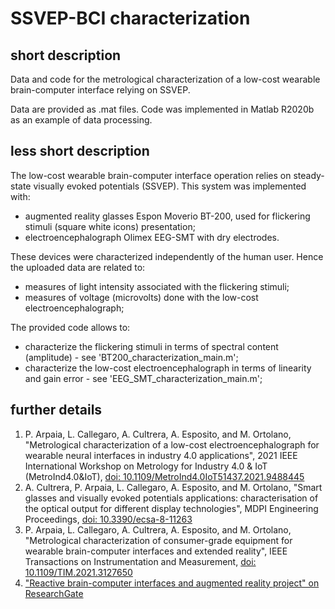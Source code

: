 # SSVEP-BCI characterization

## short description
Data and code for the metrological characterization of a low-cost wearable brain-computer interface relying on SSVEP.

Data are provided as .mat files.
Code was implemented in Matlab R2020b as an example of data processing.

## less short description
The low-cost wearable brain-computer interface operation relies on steady-state visually evoked potentials (SSVEP).
This system was implemented with:
- augmented reality glasses Espon Moverio BT-200, used for flickering stimuli (square white icons) presentation;
- electroencephalograph Olimex EEG-SMT with dry electrodes.


These devices were characterized independently of the human user.
Hence the uploaded data are related to:
- measures of light intensity associated with the flickering stimuli;
- measures of voltage (microvolts) done with the low-cost electroencephalograph;


The provided code allows to:
- characterize the flickering stimuli in terms of spectral content (amplitude) - see 'BT200_characterization_main.m';
- characterize the low-cost electroencephalograph in terms of linearity and gain error - see 'EEG_SMT_characterization_main.m';


## further details

1. P. Arpaia, L. Callegaro, A. Cultrera, A. Esposito, and M. Ortolano, "Metrological characterization of a low-cost electroencephalograph for wearable neural interfaces in industry 4.0 applications", 2021 IEEE International Workshop on Metrology for Industry 4.0 & IoT (MetroInd4.0&IoT), [doi: 10.1109/MetroInd4.0IoT51437.2021.9488445](https://ieeexplore.ieee.org/document/9488445)
2. A. Cultrera, P. Arpaia, L. Callegaro, A. Esposito, and M. Ortolano, "Smart glasses and visually evoked potentials applications: characterisation of the optical output for different display technologies", MDPI Engineering Proceedings, [doi: 10.3390/ecsa-8-11263](https://www.mdpi.com/2673-4591/10/1/33/htm)
3. P. Arpaia, L. Callegaro, A. Cultrera, A. Esposito, and M. Ortolano, "Metrological characterization of consumer-grade equipment for wearable brain-computer interfaces and extended reality", IEEE Transactions on Instrumentation and Measurement, [doi: 10.1109/TIM.2021.3127650](https://ieeexplore.ieee.org/document/9612173)
4. ["Reactive brain-computer interfaces and augmented reality project" on ResearchGate](https://www.researchgate.net/project/Reactive-brain-computer-interfaces-and-augmented-reality)
